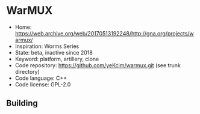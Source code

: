 # WarMUX

- Home: https://web.archive.org/web/20170513192248/http://gna.org/projects/warmux/
- Inspiration: Worms Series
- State: beta, inactive since 2018
- Keyword: platform, artillery, clone
- Code repository: https://github.com/yeKcim/warmux.git (see trunk directory)
- Code language: C++
- Code license: GPL-2.0

## Building
